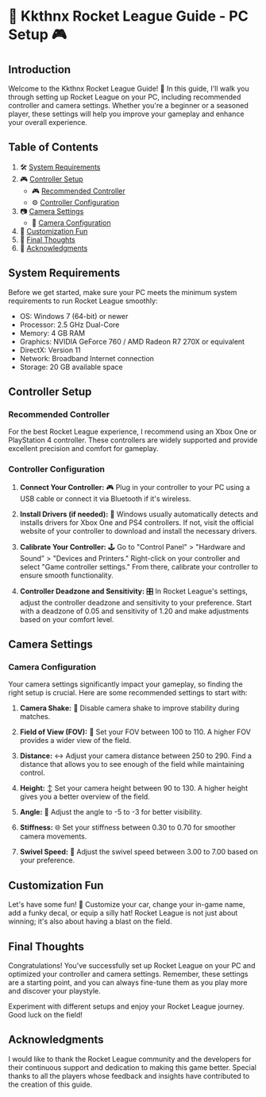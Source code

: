# 🚀 Kkthnx Rocket League Guide - PC Setup 🎮

## Introduction

Welcome to the Kkthnx Rocket League Guide! 🥳 In this guide, I'll walk you through setting up Rocket League on your PC, including recommended controller and camera settings. Whether you're a beginner or a seasoned player, these settings will help you improve your gameplay and enhance your overall experience.

## Table of Contents

1. 🛠️ [System Requirements](#system-requirements)
2. 🎮 [Controller Setup](#controller-setup)
    - 🎮 [Recommended Controller](#recommended-controller)
    - ⚙️ [Controller Configuration](#controller-configuration)
3. 📷 [Camera Settings](#camera-settings)
    - 📸 [Camera Configuration](#camera-configuration)
4. 💭 [Customization Fun](#customization-fun)
5. 🎉 [Final Thoughts](#final-thoughts)
6. 🙏 [Acknowledgments](#acknowledgments)

## System Requirements

Before we get started, make sure your PC meets the minimum system requirements to run Rocket League smoothly:

- OS: Windows 7 (64-bit) or newer
- Processor: 2.5 GHz Dual-Core
- Memory: 4 GB RAM
- Graphics: NVIDIA GeForce 760 / AMD Radeon R7 270X or equivalent
- DirectX: Version 11
- Network: Broadband Internet connection
- Storage: 20 GB available space

## Controller Setup

### Recommended Controller

For the best Rocket League experience, I recommend using an Xbox One or PlayStation 4 controller. These controllers are widely supported and provide excellent precision and comfort for gameplay.

### Controller Configuration

1. **Connect Your Controller:** 🎮 Plug in your controller to your PC using a USB cable or connect it via Bluetooth if it's wireless.

2. **Install Drivers (if needed):** 🔧 Windows usually automatically detects and installs drivers for Xbox One and PS4 controllers. If not, visit the official website of your controller to download and install the necessary drivers.

3. **Calibrate Your Controller:** 🕹️ Go to "Control Panel" > "Hardware and Sound" > "Devices and Printers." Right-click on your controller and select "Game controller settings." From there, calibrate your controller to ensure smooth functionality.

4. **Controller Deadzone and Sensitivity:** 🎛️ In Rocket League's settings, adjust the controller deadzone and sensitivity to your preference. Start with a deadzone of 0.05 and sensitivity of 1.20 and make adjustments based on your comfort level.

## Camera Settings

### Camera Configuration

Your camera settings significantly impact your gameplay, so finding the right setup is crucial. Here are some recommended settings to start with:

1. **Camera Shake:** 📸 Disable camera shake to improve stability during matches.

2. **Field of View (FOV):** 📐 Set your FOV between 100 to 110. A higher FOV provides a wider view of the field.

3. **Distance:** ↔️ Adjust your camera distance between 250 to 290. Find a distance that allows you to see enough of the field while maintaining control.

4. **Height:** ↕️ Set your camera height between 90 to 130. A higher height gives you a better overview of the field.

5. **Angle:** 📏 Adjust the angle to -5 to -3 for better visibility.

6. **Stiffness:** 🌐 Set your stiffness between 0.30 to 0.70 for smoother camera movements.

7. **Swivel Speed:** 🔄 Adjust the swivel speed between 3.00 to 7.00 based on your preference.

## Customization Fun

Let's have some fun! 🎉 Customize your car, change your in-game name, add a funky decal, or equip a silly hat! Rocket League is not just about winning; it's also about having a blast on the field.

## Final Thoughts

Congratulations! You've successfully set up Rocket League on your PC and optimized your controller and camera settings. Remember, these settings are a starting point, and you can always fine-tune them as you play more and discover your playstyle.

Experiment with different setups and enjoy your Rocket League journey. Good luck on the field!

## Acknowledgments

I would like to thank the Rocket League community and the developers for their continuous support and dedication to making this game better. Special thanks to all the players whose feedback and insights have contributed to the creation of this guide.
